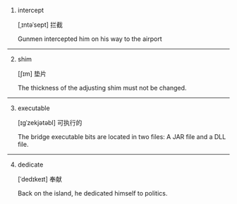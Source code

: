 1. intercept	

	[ˌɪntəˈsept] 拦截

	Gunmen intercepted him on his way to the airport
***
2. shim	

	[ʃɪm] 	垫片 

	The thickness of the adjusting shim must not be changed. 
***
3. executable

	[ɪɡˈzekjətəbl] 可执行的

	The bridge executable bits are located in two files: A JAR file and a DLL file.
***
4. dedicate 

	[ˈdedɪkeɪt] 奉献

	Back on the island, he dedicated himself to politics.
